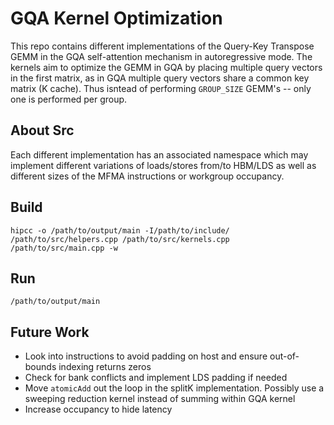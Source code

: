 
# GQA Kernel Optimization 

This repo contains different implementations of the Query-Key Transpose GEMM in the GQA self-attention mechanism in autoregressive mode. 
The kernels aim to optimize the GEMM in GQA by placing multiple query vectors in the first matrix, as in GQA multiple query vectors 
share a common key matrix (K cache). Thus isntead of performing `GROUP_SIZE` GEMM's -- only one is performed per group. 


## About Src
Each different implementation has an associated namespace which may implement different variations of loads/stores from/to HBM/LDS as well as 
different sizes of the MFMA instructions or workgroup occupancy. 

## Build
`hipcc -o /path/to/output/main -I/path/to/include/ /path/to/src/helpers.cpp /path/to/src/kernels.cpp /path/to/src/main.cpp -w`


## Run 
`/path/to/output/main`

## Future Work
- Look into instructions to avoid padding on host and ensure out-of-bounds indexing returns zeros  
- Check for bank conflicts and implement LDS padding if needed
- Move `atomicAdd` out the loop in the splitK implementation. Possibly use a sweeping reduction kernel instead of summing within GQA kernel
- Increase occupancy to hide latency
